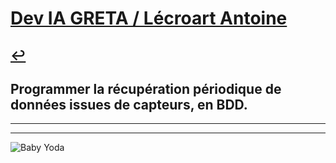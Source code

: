 # [Dev IA GRETA / Lécroart Antoine](https://github.com/Dev-IA-2024/antoine.lecroart)

[↩️](..)
---

## Programmer la récupération périodique de données issues de capteurs, en BDD.

---
---
![Baby Yoda](https://images3.alphacoders.com/110/1108129.jpg)
